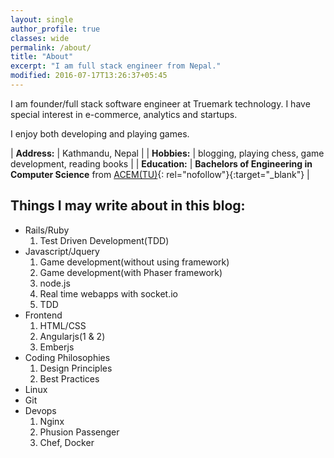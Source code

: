 ```yaml
---
layout: single
author_profile: true
classes: wide
permalink: /about/
title: "About"
excerpt: "I am full stack engineer from Nepal."
modified: 2016-07-17T13:26:37+05:45
---
```

I am founder/full stack software engineer at Truemark technology. I have special interest in e-commerce, analytics and startups.

I enjoy both developing and playing games.

| **Address:**   | Kathmandu, Nepal   |
| **Hobbies:**   | blogging, playing chess, game development, reading books   |
| **Education:**   | **Bachelors of Engineering in Computer Science** from [ACEM(TU)](http://acem.edu.np/){: rel="nofollow"}{:target="_blank"}    |


## Things I may write about in this blog:

* Rails/Ruby
	1. Test Driven Development(TDD)
* Javascript/Jquery
	1. Game development(without using framework)
	2. Game development(with Phaser framework)
	3. node.js
	4. Real time webapps with socket.io
	5. TDD
* Frontend
  1. HTML/CSS
  2. Angularjs(1 & 2)
  3. Emberjs
* Coding Philosophies
	1. Design Principles
	2. Best Practices
* Linux
* Git
* Devops
	1. Nginx
	2. Phusion Passenger
	3. Chef, Docker
